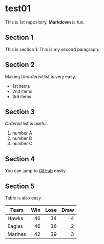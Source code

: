 # test01
 
 This is 1st repository.
 **Markdown** is fun.

## Section 1
This is section 1.
This is my second paragraph.

## Section 2
Making *Unordered* list is very easy.

- 1st items
- 2nd items
- 3rd items

## Section 3
*Ordered* list is useful.

1. number A
1. number B
1. number C

## Section 4

You can jump to [GitHub](http://github.com) easily.

## Section 5

Table is also easy.

|Team | Win | Lose | Draw |
|-----|----:|-----:|-----:|
|Hawks|   46|    34|     4|
|Eagles| 46|    36|     2|
|Marines| 42|    39|     3|